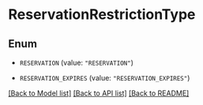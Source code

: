 # ReservationRestrictionType

## Enum


* `RESERVATION` (value: `"RESERVATION"`)

* `RESERVATION_EXPIRES` (value: `"RESERVATION_EXPIRES"`)


[[Back to Model list]](../README.md#documentation-for-models) [[Back to API list]](../README.md#documentation-for-api-endpoints) [[Back to README]](../README.md)


